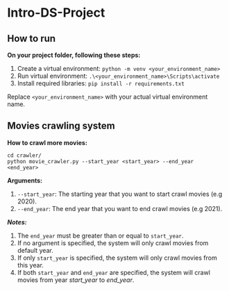 # Intro-DS-Project

## How to run
**On your project folder, following these steps:**

1. Create a virtual environment: `python -m venv <your_environment_name>`
2. Run virtual environment: `.\<your_environment_name>\Scripts\activate`
3. Install required libraries: `pip install -r requirements.txt`

Replace `<your_environment_name>` with your actual virtual environment name.

## Movies crawling system

**How to crawl more movies:**

```
cd crawler/
python movie_crawler.py --start_year <start_year> --end_year <end_year>
```

**Arguments:**

1. `--start_year`: The starting year that you want to start crawl movies (e.g 2020).
2. `--end_year`: The end year that you want to end crawl movies (e.g 2021).

***Notes:*** 
1. The `end_year` must be greater than or equal to `start_year`.
2. If no argument is specified, the system will only crawl movies from default year.
3. If only `start_year` is specified, the system will only crawl movies from this year.
4. If both `start_year` and `end_year` are specified, the system will crawl movies from year *start_year* to *end_year*.
